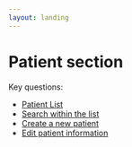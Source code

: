 ```yaml
---
layout: landing
---
```


# Patient section

Key questions:

* [Patient List](list-of-patients.md)
* [Search within the list](search-clients.md)
* [Create a new patient](create-new-patient.md)
* [Edit patient information](edit-patient-information.md)
